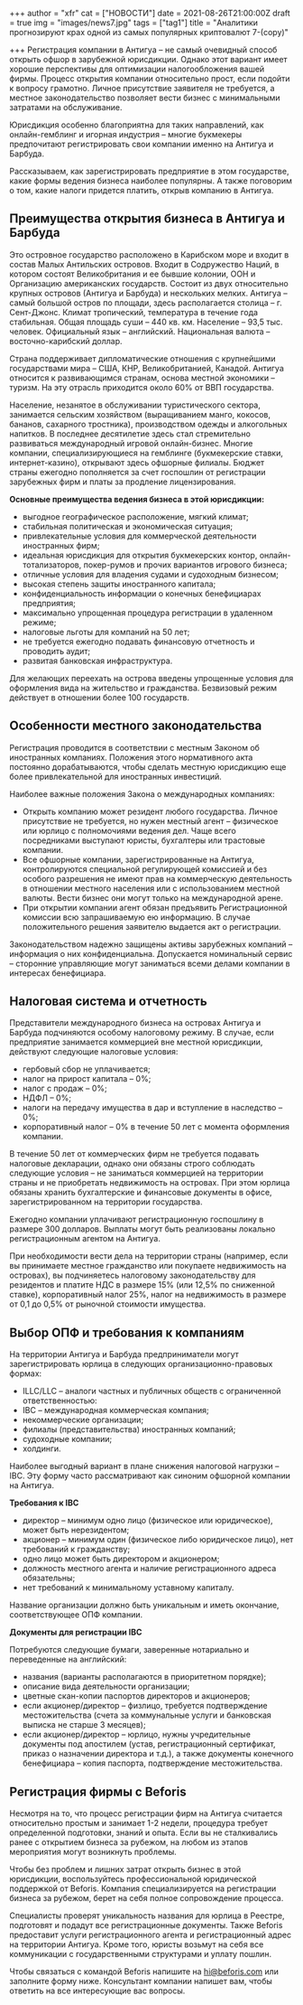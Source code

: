 +++
author = "xfr"
cat = ["НОВОСТИ"]
date = 2021-08-26T21:00:00Z
draft = true
img = "images/news7.jpg"
tags = ["tag1"]
title = "Аналитики прогнозируют крах одной из самых популярных криптовалют 7-(copy)"

+++
Регистрация компании в Антигуа – не самый очевидный способ открыть офшор в зарубежной юрисдикции. Однако этот вариант имеет хорошие перспективы для оптимизации налогообложения вашей фирмы. Процесс открытия компании относительно прост, если подойти к вопросу грамотно. Личное присутствие заявителя не требуется, а местное законодательство позволяет вести бизнес с минимальными затратами на обслуживание.

Юрисдикция особенно благоприятна для таких направлений, как онлайн-гемблинг и игорная индустрия – многие букмекеры предпочитают регистрировать свои компании именно на Антигуа и Барбуда.

Рассказываем, как зарегистрировать предприятие в этом государстве, какие формы ведения бизнеса наиболее популярны. А также поговорим о том, какие налоги придется платить, открыв компанию в Антигуа.

## **Преимущества открытия бизнеса в Антигуа и Барбуда**

Это островное государство расположено в Карибском море и входит в состав Малых Антильских островов. Входит в Содружество Наций, в котором состоят Великобритания и ее бывшие колонии, ООН и Организацию американских государств. Состоит из двух относительно крупных островов (Антигуа и Барбуда) и нескольких мелких. Антигуа – самый большой остров по площади, здесь располагается столица – г. Сент-Джонс. Климат тропический, температура в течение года стабильная. Общая площадь суши – 440 кв. км. Население – 93,5 тыс. человек. Официальный язык – английский. Национальная валюта – восточно-карибский доллар.

Страна поддерживает дипломатические отношения с крупнейшими государствами мира – США, КНР, Великобританией, Канадой. Антигуа относится к развивающимся странам, основа местной экономики – туризм. На эту отрасль приходится около 60% от ВВП государства.

Население, незанятое в обслуживании туристического сектора, занимается сельским хозяйством (выращиванием манго, кокосов, бананов, сахарного тростника), производством одежды и алкогольных напитков. В последнее десятилетие здесь стал стремительно развиваться международный игровой онлайн-бизнес. Многие компании, специализирующиеся на гемблинге (букмекерские ставки, интернет-казино), открывают здесь офшорные филиалы. Бюджет страны ежегодно пополняется за счет госпошлин от регистрации зарубежных фирм и платы за продление лицензирования.

**Основные преимущества ведения бизнеса в этой юрисдикции:**

* выгодное географическое расположение, мягкий климат;
* стабильная политическая и экономическая ситуация;
* привлекательные условия для коммерческой деятельности иностранных фирм;
* идеальная юрисдикция для открытия букмекерских контор, онлайн-тотализаторов, покер-румов и прочих вариантов игрового бизнеса;
* отличные условия для владения судами и судоходным бизнесом;
* высокая степень защиты иностранного капитала;
* конфиденциальность информации о конечных бенефициарах предприятия;
* максимально упрощенная процедура регистрации в удаленном режиме;
* налоговые льготы для компаний на 50 лет;
* не требуется ежегодно подавать финансовую отчетность и проводить аудит;
* развитая банковская инфраструктура.

Для желающих переехать на острова введены упрощенные условия для оформления вида на жительство и гражданства. Безвизовый режим действует в отношении более 100 государств.

## **Особенности местного законодательства**

Регистрация проводится в соответствии с местным Законом об иностранных компаниях. Положения этого нормативного акта постоянно дорабатываются, чтобы сделать местную юрисдикцию еще более привлекательной для иностранных инвестиций.

Наиболее важные положения Закона о международных компаниях:

* Открыть компанию может резидент любого государства. Личное присутствие не требуется, но нужен местный агент – физическое или юрлицо с полномочиями ведения дел. Чаще всего посредниками выступают юристы, бухгалтеры или трастовые компании.
* Все офшорные компании, зарегистрированные на Антигуа, контролируются специальной регулирующей комиссией и без особого разрешения не имеют прав на коммерческую деятельность в отношении местного населения или с использованием местной валюты. Вести бизнес они могут только на международной арене.
* При открытии компании агент обязан предъявить Регистрационной комиссии всю запрашиваемую ею информацию. В случае положительного решения заявителю выдается акт о регистрации.

Законодательством надежно защищены активы зарубежных компаний – информация о них конфиденциальна. Допускается номинальный сервис – сторонние управляющие могут заниматься всеми делами компании в интересах бенефициара.

## **Налоговая система и отчетность**

Представители международного бизнеса на островах Антигуа и Барбуда подчиняются особому налоговому режиму. В случае, если предприятие занимается коммерцией вне местной юрисдикции, действуют следующие налоговые условия:

* гербовый сбор не уплачивается;
* налог на прирост капитала – 0%;
* налог с продаж – 0%;
* НДФЛ – 0%;
* налоги на передачу имущества в дар и вступление в наследство – 0%;
* корпоративный налог – 0% в течение 50 лет с момента оформления компании.

В течение 50 лет от коммерческих фирм не требуется подавать налоговые декларации, однако они обязаны строго соблюдать следующие условия – не заниматься коммерцией на территории страны и не приобретать недвижимость на островах. При этом юрлица обязаны хранить бухгалтерские и финансовые документы в офисе, зарегистрированном на территории государства.

Ежегодно компании уплачивают регистрационную госпошлину в размере 300 долларов. Выплаты могут быть реализованы локально регистрационным агентом на Антигуа.

При необходимости вести дела на территории страны (например, если вы принимаете местное гражданство или покупаете недвижимость на островах), вы подчиняетесь налоговому законодательству для резидентов и платите НДС в размере 15% (или 12,5% по сниженной ставке), корпоративный налог 25%, налог на недвижимость в размере от 0,1 до 0,5% от рыночной стоимости имущества.

## **Выбор ОПФ и требования к компаниям**

На территории Антигуа и Барбуда предприниматели могут зарегистрировать юрлица в следующих организационно-правовых формах:

* ILLC/LLC – аналоги частных и публичных обществ с ограниченной ответственностью:
* IBC – международная коммерческая компания;
* некоммерческие организации;
* филиалы (представительства) иностранных компаний;
* судоходные компании;
* холдинги.

Наиболее выгодный вариант в плане снижения налоговой нагрузки – IBC. Эту форму часто рассматривают как синоним офшорной компании на Антигуа.

**Требования к IBC**

* директор – минимум одно лицо (физическое или юридическое), может быть нерезидентом;
* акционер – минимум один (физическое либо юридическое лицо), нет требований к гражданству;
* одно лицо может быть директором и акционером;
* должность местного агента и наличие регистрационного адреса обязательны;
* нет требований к минимальному уставному капиталу.

Название организации должно быть уникальным и иметь окончание, соответствующее ОПФ компании.

**Документы для регистрации IBC**

Потребуются следующие бумаги, заверенные нотариально и переведенные на английский:

* названия (варианты располагаются в приоритетном порядке);
* описание вида деятельности организации;
* цветные скан-копии паспортов директоров и акционеров;
* если акционер/директор – физлицо, требуется подтверждение местожительства (счета за коммунальные услуги и банковская выписка не старше 3 месяцев);
* если акционер/директор – юрлицо, нужны учредительные документы под апостилем (устав, регистрационный сертификат, приказ о назначении директора и т.д.), а также документы конечного бенефициара – копия паспорта, подтверждение местожительства.

## **Регистрация фирмы с Beforis**

Несмотря на то, что процесс регистрации фирм на Антигуа считается относительно простым и занимает 1-2 недели, процедура требует определенной подготовки, знаний и опыта. Если вы не сталкивались ранее с открытием бизнеса за рубежом, на любом из этапов мероприятия могут возникнуть проблемы.

Чтобы без проблем и лишних затрат открыть бизнес в этой юрисдикции, воспользуйтесь профессиональной юридической поддержкой от Beforis. Компания специализируется на регистрации бизнеса за рубежом, берет на себя полное сопровождение процесса.

Специалисты проверят уникальность названия для юрлица в Реестре, подготовят и подадут все регистрационные документы. Также Beforis предоставит услуги регистрационного агента и регистрационный адрес на территории Антигуа. Кроме того, юристы возьмут на себя все коммуникации с государственными структурами и уплату пошлин.

Чтобы связаться с командой Beforis напишите на [hi@beforis.com](mailto:hi@beforis.com) или заполните форму ниже. Консультант компании напишет вам, чтобы ответить на все интересующие вас вопросы.